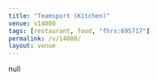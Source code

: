 ```yaml
---
title: "Teamsport (Kitchen)"
venue: v14080
tags: [restaurant, food, "fhrs:695717"]
permalink: /v/14080/
layout: venue
---
```

null